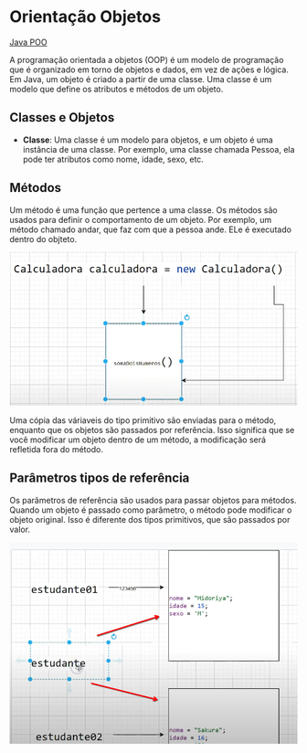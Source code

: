 # Orientação Objetos

[Java POO](https://www.w3schools.com/java/java_oop.asp)

A programação orientada a objetos (OOP) é um modelo de programação que é organizado em torno de objetos e dados, em vez de ações e lógica. Em Java, um objeto é criado a partir de uma classe. Uma classe é um modelo que define os atributos e métodos de um objeto.

## Classes e Objetos

- **Classe**: Uma classe é um modelo para objetos, e um objeto é uma instância de uma classe. Por exemplo, uma classe chamada Pessoa, ela pode ter atributos como nome, idade, sexo, etc.

## Métodos

Um método é uma função que pertence a uma classe. Os métodos são usados para definir o comportamento de um objeto. Por exemplo, um método chamado andar, que faz com que a pessoa ande.
ELe é executado dentro do objteto.

![alt text](image-4.png)

Uma cópia das váriaveis do tipo primitivo são enviadas para o método, enquanto que os objetos são passados por referência. Isso significa que se você modificar um objeto dentro de um método, a modificação será refletida fora do método.

## Parâmetros tipos de referência

Os parâmetros de referência são usados para passar objetos para métodos. Quando um objeto é passado como parâmetro, o método pode modificar o objeto original. Isso é diferente dos tipos primitivos, que são passados por valor.

![alt text](image-5.png)
